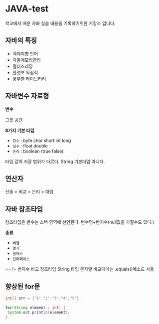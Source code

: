# JAVA-test
학교에서 배운 자바 실습 내용을 기록하기위한 저장소 입니다.

## 자바의 특징
- 객체지향 언어
- 자동메모리관리
- 멀티스레딩
- 플랫포 독립적
- 풍부한 라이브러리

## 자바변수 자료형
**변수**

그릇 공간

**8가지 기본 타입**
- `정수` : byte char short int long
- `실수` : float double
- `논리` : boolean (true false)

타입 값의 저장 범위가 다르다.
String 기본타입 아니다.

## 연산자
산술 > 비교 > 논리 > 대입

## 자바 참조타입
참조타입은 변수는 스택 영역에 선언된다.
변수명+번지수(null값을 가질수도 있다.)

**종류**
- `배열`
- `열거`
- `클래스`
- `인터페이스`

== != 번지수 비교
참조타입 String 타입 문자열 비교때에는 .equals()메소드 사용

## 향상된 for문
```java
int[] arr = {"1","2","3","4","5"};
 		
for(String element : int) { 
 System.out.println(element);
}
```


